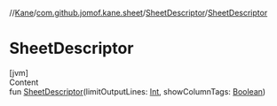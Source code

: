 //[Kane](../../index.md)/[com.github.jomof.kane.sheet](../index.md)/[SheetDescriptor](index.md)/[SheetDescriptor](-sheet-descriptor.md)



# SheetDescriptor  
[jvm]  
Content  
fun [SheetDescriptor](-sheet-descriptor.md)(limitOutputLines: [Int](https://kotlinlang.org/api/latest/jvm/stdlib/kotlin/-int/index.html), showColumnTags: [Boolean](https://kotlinlang.org/api/latest/jvm/stdlib/kotlin/-boolean/index.html))  



